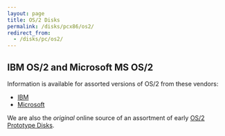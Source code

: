 ```yaml
---
layout: page
title: OS/2 Disks
permalink: /disks/pcx86/os2/
redirect_from:
  - /disks/pc/os2/
---
```


IBM OS/2 and Microsoft MS OS/2
---

Information is available for assorted versions of OS/2 from these vendors:

* [IBM](ibm/)
* [Microsoft](microsoft/)

We are also the *original* online source of an assortment of early [OS/2 Prototype Disks](misc/).
